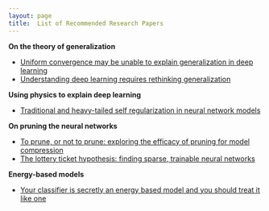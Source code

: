 ```yaml
---
layout: page
title:  List of Recommended Research Papers
---
```


**On the theory of generalization**
- [Uniform convergence may be unable to explain generalization in deep learning](https://arxiv.org/pdf/1902.04742.pdf)
- [Understanding deep learning requires rethinking generalization](https://arxiv.org/pdf/1611.03530.pdf)

**Using physics to explain deep learning**
- [Traditional and heavy-tailed self regularization in neural network models](https://arxiv.org/pdf/1901.08276.pdf)

**On pruning the neural networks**
- [To prune, or not to prune: exploring the efficacy of pruning for model compression](https://arxiv.org/pdf/1710.01878.pdf)
- [The lottery ticket hypothesis: finding sparse, trainable neural networks](https://arxiv.org/pdf/1803.03635.pdf)

**Energy-based models**
- [Your classifier is secretly an energy based model and you should treat it like one](https://arxiv.org/pdf/1912.03263.pdf)
